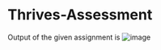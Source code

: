 # Thrives-Assessment

Output of the given assignment is 
![image](https://github.com/sharma52/Thrives-Assessment/assets/89438524/3094438a-2025-4f23-95c8-1a2de1d1fabc)
